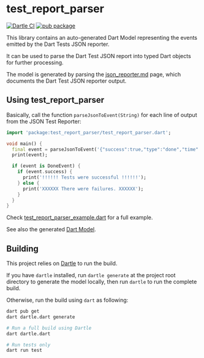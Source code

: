 # test_report_parser

[![Dartle CI](https://github.com/renatoathaydes/test_report_parser.dart/workflows/Dartle%20CI/badge.svg)](https://github.com/renatoathaydes/test_report_parser.dart/actions)
[![pub package](https://img.shields.io/pub/v/test_report_parser.svg)](https://pub.dev/packages/test_report_parser)

This library contains an auto-generated Dart Model representing the events emitted by the Dart Tests JSON reporter.

It can be used to parse the Dart Test JSON report into typed Dart objects for further processing.

The model is generated by parsing the [json_reporter.md](https://raw.githubusercontent.com/dart-lang/test/master/pkgs/test/doc/json_reporter.md)
page, which documents the Dart Test JSON reporter output.

## Using test_report_parser

Basically, call the function `parseJsonToEvent(String)` for each line of output from the JSON Test Reporter:

```dart
import 'package:test_report_parser/test_report_parser.dart';

void main() {
  final event = parseJsonToEvent('{"success":true,"type":"done","time":36361}');
  print(event);

  if (event is DoneEvent) {
    if (event.success) {
      print('!!!!!! Tests were successful !!!!!!');
    } else {
      print('XXXXXX There were failures. XXXXXX');
    }
  }
}
```

Check [test_report_parser_example.dart](example/test_report_parser_example.dart) for a full example.

See also the generated [Dart Model](lib/src/model.g.dart).

## Building

This project relies on [Dartle](https://github.com/renatoathaydes/dartle/) to run the build.

If you have `dartle` installed, run `dartle generate` at the project root directory to generate the model locally,
then run `dartle` to run the complete build.

Otherwise, run the build using `dart` as following:

```bash
dart pub get
dart dartle.dart generate

# Run a full build using Dartle
dart dartle.dart

# Run tests only
dart run test
```
